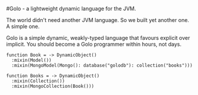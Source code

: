#Golo - a lightweight dynamic language for the JVM.

The world didn't need another JVM language.
So we built yet another one. A simple one.

Golo is a simple dynamic, weakly-typed language that favours explicit over implicit. You should become a Golo programmer within hours, not days.


    function Book = -> DynamicObject()
      :mixin(Model())
      :mixin(MongoModel(Mongo(): database("golodb"): collection("books")))

    function Books = -> DynamicObject()
      :mixin(Collection())
      :mixin(MongoCollection(Book()))